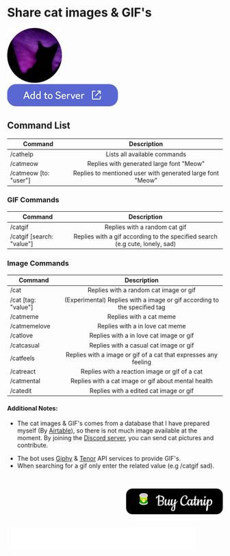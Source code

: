 
# Share cat images & GIF's

<img src="./assets/cat_128.png" alt="logo"/>
<div>
  <a href="https://discord.com/api/oauth2/authorize?client_id=1052869011366477844&permissions=277025459200&scope=bot%20applications.commands" target="_blank" >
    <img  
      src="./assets/dcbtn.png" alt="button" />
  </a>
</div>

## Command List

| Command | Description |
| ------------- |:-------------:|
| /cathelp | Lists all available commands |
| /catmeow | Replies with generated large font "Meow" |
| /catmeow [to: "user"] | Replies to mentioned user with generated large font "Meow" |

### GIF Commands

| Command | Description |
| ------------- |:-------------:|
| /catgif                     | Replies with a random cat gif |
| /catgif [search: "value"]   | Replies with a gif according to the specified search (e.g cute, lonely, sad) |

### Image Commands

| Command | Description |
| ------------- |:-------------:|
| /cat                  | Replies with a random cat image or gif |
| /cat [tag: "value"]   | (Experimental) Replies with a image or gif according to the specified tag |
| /catmeme              | Replies with a cat meme |
| /catmemelove          | Replies with a in love cat meme |
| /catlove              | Replies with a in love cat image or gif |
| /catcasual            | Replies with a casual cat image or gif |
| /catfeels             | Replies with a image or gif of a cat that expresses any feeling |
| /catreact             | Replies with a reaction image or gif of a cat |
| /catmental            | Replies with a cat image or gif about mental health |
| /catedit              | Replies with a edited cat image or gif |

#### Additional Notes:

+ The cat images & GIF's comes from a database that I have prepared myself (By [Airtable](https://www.airtable.com/)), so there is not much image available at the moment. By joining the [Discord server](https://discord.gg/8ZRmukDVsa), you can send cat pictures and contribute.

* The bot uses [Giphy](https://giphy.com/) & [Tenor](https://tenor.com/) API services to provide GIF's.
* When searching for a gif only enter the related value (e.g /catgif sad).

</br>

<a href="./assets/giphymark.png" target="_blank"><img align="right" src="./assets/buy.png" alt="Buy Me A Coffee" style="height: 60px !important;margin-bottom: 30px" ></a>
<a href="https://www.buymeacoffee.com/kaosc" target="_blank"><img align="left" src="./assets/giphymark.png" alt="Buy Me A Coffee" style="height: 54px !important;width: 440px;" ></a>
